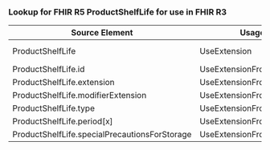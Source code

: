 ### Lookup for FHIR R5 ProductShelfLife for use in FHIR R3

| Source Element | Usage | Target |
| -------------- | ----- | ------ |
| ProductShelfLife | UseExtension | http://hl7.org/fhir/5.0/StructureDefinition/extension-ProductShelfLife |
| ProductShelfLife.id | UseExtensionFromAncestor | - |
| ProductShelfLife.extension | UseExtensionFromAncestor | - |
| ProductShelfLife.modifierExtension | UseExtensionFromAncestor | - |
| ProductShelfLife.type | UseExtensionFromAncestor | - |
| ProductShelfLife.period[x] | UseExtensionFromAncestor | - |
| ProductShelfLife.specialPrecautionsForStorage | UseExtensionFromAncestor | - |
